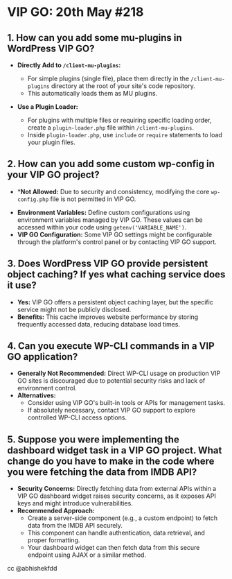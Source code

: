 # VIP GO: 20th May #218
## 1. How can you add some mu-plugins in WordPress VIP GO?
- **Directly Add to `/client-mu-plugins`:**
    
    - For simple plugins (single file), place them directly in the `/client-mu-plugins` directory at the root of your site's code repository.
    - This automatically loads them as MU plugins.
- **Use a Plugin Loader:**
    
    - For plugins with multiple files or requiring specific loading order, create a `plugin-loader.php` file within `/client-mu-plugins`.
    - Inside `plugin-loader.php`, use `include` or `require` statements to load your plugin files.
## 2. How can you add some custom wp-config in your VIP GO project?
* ***Not Allowed:** Due to security and consistency, modifying the core `wp-config.php` file is not permitted in VIP GO.
- **Environment Variables:** Define custom configurations using environment variables managed by VIP GO. These values can be accessed within your code using `getenv('VARIABLE_NAME')`.
- **VIP GO Configuration:** Some VIP GO settings might be configurable through the platform's control panel or by contacting VIP GO support.
## 3. Does WordPress VIP GO provide persistent object caching? If yes what caching service does it use?
- **Yes:** VIP GO offers a persistent object caching layer, but the specific service might not be publicly disclosed.
- **Benefits:** This cache improves website performance by storing frequently accessed data, reducing database load times.
## 4. Can you execute WP-CLI commands in a VIP GO application?
- **Generally Not Recommended:** Direct WP-CLI usage on production VIP GO sites is discouraged due to potential security risks and lack of environment control.
- **Alternatives:**
    - Consider using VIP GO's built-in tools or APIs for management tasks.
    - If absolutely necessary, contact VIP GO support to explore controlled WP-CLI access options.
## 5. Suppose you were implementing the dashboard widget task in a VIP GO project. What change do you have to make in the code where you were fetching the data from IMDB API?
- **Security Concerns:** Directly fetching data from external APIs within a VIP GO dashboard widget raises security concerns, as it exposes API keys and might introduce vulnerabilities.
- **Recommended Approach:**
    - Create a server-side component (e.g., a custom endpoint) to fetch data from the IMDB API securely.
    - This component can handle authentication, data retrieval, and proper formatting.
    - Your dashboard widget can then fetch data from this secure endpoint using AJAX or a similar method.

cc @abhishekfdd